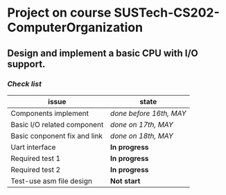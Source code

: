 # Project on course SUSTech-CS202-ComputerOrganization
## Design and implement a basic CPU with I/O support.  
### *Check list*
|issue|state
|----|----
|Components implement|*done before 16th, MAY*
|Basic I/O related component|*done on 17th, MAY*
|Basic conponent fix and link|*done on 18th, MAY*
|Uart interface| **In progress**
|Required test 1|**In progress**
|Required test 2|**In progress**
|Test-use asm file design|**Not start**
